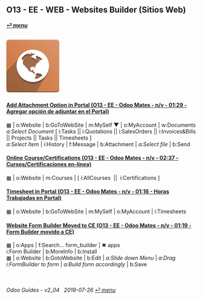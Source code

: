 ## O13 - EE - WEB - Websites Builder (Sitios Web)
#### [_&#x23CE; menu_](/o13/ee/o13-ee-guides_menu.md)
## ![web](/doc/img/website.png)

#### [Add Attachment Option in Portal (O13 - EE - Odoo Mates - n/v - 01:29 - Agregar opción de adjuntar en el Portal)](https://youtube.com/embed/tZZXvJYX5qY?autoplay=1&start=0&end=0&rel=0)
   &#x25A6; | o:Website | b:GoToWebSite | m:MySelf &#x25BC; | o:MyAccount | w:Documents  
   _a:Select Document_ \[ i:Tasks || i:Quotations || i:SalesOrders || i:Invoices&Bills || Projects || Tasks || Timesheets ]  
   _a:Select Item_ | i:History | f:Message | b:Attachment | _a:Select file_ | b:Send

#### [Online Course/Certifications (O13 - EE - Odoo Mates - n/v - 02:37 - Cursos/Certificaciones en-línea)](https://youtube.com/embed/Ehoe2QK4Mgg?autoplay=1&start=0&end=0&rel=0)  
&#x25A6; | o:Website | m:Courses | \[ i:AllCourses &nbsp;||&nbsp; i:Certifications ]  

#### [Timesheet in Portal (O13 - EE - Odoo Mates - n/v - 01:16 - Horas Trabajadas en Portal)](https://youtube.com/embed/c0z7STK7UyQ?autoplay=1&start=0&end=0&rel=0)  
&#x25A6; | o:Website | b:GoToWebSite | m:MySelf | o:MyAccount | i:Timesheets

#### [Website Form Builder Moved to CE (O13 - EE - Odoo Mates - n/v - 01:19 - Form Builder movido a CE)](https://youtube.com/embed/o3WGNq4i344?autoplay=1&start=0&end=0&rel=0)  
[***Sync***]: # (o13-ce-web-websites_builder_guides)  
&#x25A6; | o:Apps | f:Search... form_builder | &#x2716; apps  
i:Form Builder | b:MoreInfo | b:Install  
&#x25A6; | o:Website | b:GotoWebsite | b:Edit | _a:Slide down Menu_ | _a:Drag i:FormBuilder to form_ | _a:Build form accordingly_ | b:Save  

<br>

###### Odoo Guides - v2_04 &nbsp; 2019-07-26  [_&#x23CE; menu_](/o13/ee/o13-ee-guides_menu.md)  

